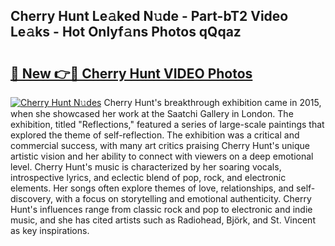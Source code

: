 ## Cherry Hunt Le𝚊ked N𝚞de - Part-bT2 Video Le𝚊ks - Hot Onlyf𝚊ns Photos qQqaz

# <h2><a href="http://ac22195.deff.icu/?id=Cherry+Hunt">🔗 New 👉🔴 Cherry Hunt VIDEO Photos</a></h2>

[![Cherry Hunt N𝚞des](https://i.imgur.com/rIISA9y.gif)](http://ac22195.deff.icu/?id=Cherry+Hunt)
Cherry Hunt's breakthrough exhibition came in 2015, when she showcased her work at the Saatchi Gallery in London. The exhibition, titled "Reflections," featured a series of large-scale paintings that explored the theme of self-reflection. The exhibition was a critical and commercial success, with many art critics praising Cherry Hunt's unique artistic vision and her ability to connect with viewers on a deep emotional level. Cherry Hunt's music is characterized by her soaring vocals, introspective lyrics, and eclectic blend of pop, rock, and electronic elements. Her songs often explore themes of love, relationships, and self-discovery, with a focus on storytelling and emotional authenticity. Cherry Hunt's influences range from classic rock and pop to electronic and indie music, and she has cited artists such as Radiohead, Björk, and St. Vincent as key inspirations.
